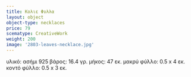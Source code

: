 ```yaml
---
title: Κολιε Φυλλα
layout: object
object-type: necklaces
price: 79
scematype: CreativeWork
weight: 200
image: '2803-leaves-necklace.jpg'
---
```

υλικό: ασήμι 925
βάρος: 16.4 γρ.
μήκος: 47 εκ.
μακρύ φύλλο: 0.5 x 4 εκ.
κοντό φύλλο: 0.5 x 3 εκ.
